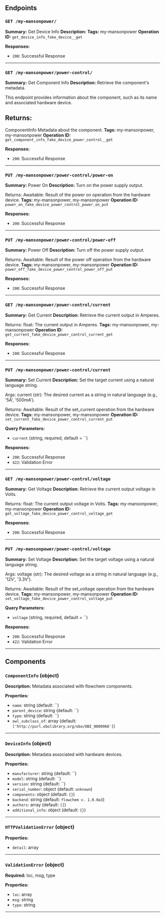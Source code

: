 ## Endpoints

### `GET /my-mansonpower/`

**Summary:** Get Device Info
**Description:** 
**Tags:** my-mansonpower
**Operation ID:** `get_device_info_fake_device__get`

**Responses:**
- `200`: Successful Response

---

### `GET /my-mansonpower/power-control/`

**Summary:** Get Component Info
**Description:** Retrieve the component's metadata.

This endpoint provides information about the component, such as its name and associated hardware device.

Returns:
--------
ComponentInfo
    Metadata about the component.
**Tags:** my-mansonpower, my-mansonpower
**Operation ID:** `get_component_info_fake_device_power_control__get`

**Responses:**
- `200`: Successful Response

---

### `PUT /my-mansonpower/power-control/power-on`

**Summary:** Power On
**Description:** Turn on the power supply output.

Returns:
    Awaitable: Result of the power on operation from the hardware device.
**Tags:** my-mansonpower, my-mansonpower
**Operation ID:** `power_on_fake_device_power_control_power_on_put`

**Responses:**
- `200`: Successful Response

---

### `PUT /my-mansonpower/power-control/power-off`

**Summary:** Power Off
**Description:** Turn off the power supply output.

Returns:
    Awaitable: Result of the power off operation from the hardware device.
**Tags:** my-mansonpower, my-mansonpower
**Operation ID:** `power_off_fake_device_power_control_power_off_put`

**Responses:**
- `200`: Successful Response

---

### `GET /my-mansonpower/power-control/current`

**Summary:** Get Current
**Description:** Retrieve the current output in Amperes.

Returns:
    float: The current output in Amperes.
**Tags:** my-mansonpower, my-mansonpower
**Operation ID:** `get_current_fake_device_power_control_current_get`

**Responses:**
- `200`: Successful Response

---

### `PUT /my-mansonpower/power-control/current`

**Summary:** Set Current
**Description:** Set the target current using a natural language string.

Args:
    current (str): The desired current as a string in natural language (e.g., '5A', '500mA').

Returns:
    Awaitable: Result of the set_current operation from the hardware device.
**Tags:** my-mansonpower, my-mansonpower
**Operation ID:** `set_current_fake_device_power_control_current_put`

**Query Parameters:**
- `current` (string, required, default = ``)

**Responses:**
- `200`: Successful Response
- `422`: Validation Error

---

### `GET /my-mansonpower/power-control/voltage`

**Summary:** Get Voltage
**Description:** Retrieve the current output voltage in Volts.

Returns:
    float: The current output voltage in Volts.
**Tags:** my-mansonpower, my-mansonpower
**Operation ID:** `get_voltage_fake_device_power_control_voltage_get`

**Responses:**
- `200`: Successful Response

---

### `PUT /my-mansonpower/power-control/voltage`

**Summary:** Set Voltage
**Description:** Set the target voltage using a natural language string.

Args:
    voltage (str): The desired voltage as a string in natural language (e.g., '12V', '3.3V').

Returns:
    Awaitable: Result of the set_voltage operation from the hardware device.
**Tags:** my-mansonpower, my-mansonpower
**Operation ID:** `set_voltage_fake_device_power_control_voltage_put`

**Query Parameters:**
- `voltage` (string, required, default = ``)

**Responses:**
- `200`: Successful Response
- `422`: Validation Error

---

## Components

### `ComponentInfo` (object)

**Description:** Metadata associated with flowchem components.

**Properties:**
- `name`: string (default: ``)
- `parent_device`: string (default: ``)
- `type`: string (default: ``)
- `owl_subclass_of`: array (default: `['http://purl.obolibrary.org/obo/OBI_0000968']`)

---

### `DeviceInfo` (object)

**Description:** Metadata associated with hardware devices.

**Properties:**
- `manufacturer`: string (default: ``)
- `model`: string (default: ``)
- `version`: string (default: ``)
- `serial_number`: object (default: `unknown`)
- `components`: object (default: `{}`)
- `backend`: string (default: `flowchem v. 1.0.0a3`)
- `authors`: array (default: `[]`)
- `additional_info`: object (default: `{}`)

---

### `HTTPValidationError` (object)


**Properties:**
- `detail`: array

---

### `ValidationError` (object)

**Required:** loc, msg, type

**Properties:**
- `loc`: array
- `msg`: string
- `type`: string

---
